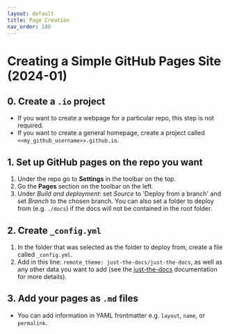 ```yaml
---
layout: default
title: Page Creation
nav_order: 100
---
```


# Creating a Simple GitHub Pages Site (2024-01)

## 0. Create a `.io` project
- If you want to create a webpage for a particular repo, this step is not required.
- If you want to create a general homepage, create a project called `<<my_github_username>>.github.io`.

## 1. Set up GitHub pages on the repo you want
1. Under the repo go to **Settings** in the toolbar on the top.
2. Go the **Pages** section on the toolbar on the left.
3. Under *Build and deployment*: set *Source* to 'Deploy from a branch' and set *Branch* to the chosen branch. You can also set a folder to deploy from (e.g. `./docs`) if the docs will not be contained in the root folder. 

## 2. Create `_config.yml`
1. In the folder that was selected as the folder to deploy from, create a file called `_config.yml`.
2. Add in this line: `remote_theme: just-the-docs/just-the-docs`, as well as any other data you want to add (see the [just-the-docs] documentation for more details).

## 3. Add your pages as `.md` files
- You can add information in YAML frontmatter e.g. `layout`, `name`, or `permalink`. 


[just-the-docs]: https://just-the-docs.com/








